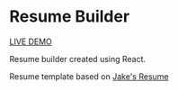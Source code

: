 # Resume Builder

[LIVE DEMO](https://resume-pal.netlify.app/)

Resume builder created using React.

Resume template based on [Jake's Resume](https://github.com/jakegut/resume)